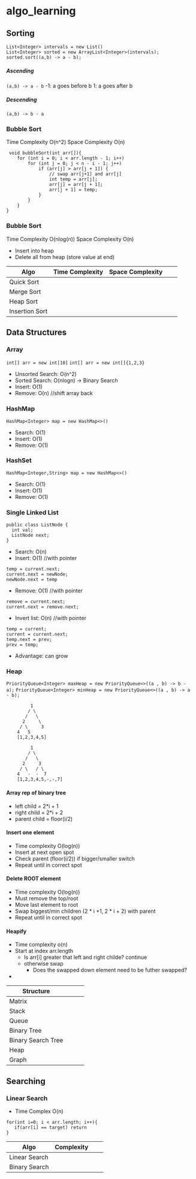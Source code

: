 
# algo_learning

## Sorting
```aidl
List<Integer> intervals = new List()
List<Integer> sorted = new ArrayList<Integer>(intervals);
sorted.sort((a,b) -> a - b);
```

##### Ascending  
`(a,b) -> a - b`
-1: a goes before b
1: a goes after b
##### Descending
`(a,b) -> b - a`
### Bubble Sort

Time Complexity O(n^2)
Space Complexity O(n)

```aidl
 void bubbleSort(int arr[]){
    for (int i = 0; i < arr.length - 1; i++)
        for (int j = 0; j < n - i - 1; j++)
            if (arr[j] > arr[j + 1]) {
                // swap arr[j+1] and arr[j]
                int temp = arr[j];
                arr[j] = arr[j + 1];
                arr[j + 1] = temp;
            }
        }
    }
}
```
### Bubble Sort

Time Complexity O(nlog(n))
Space Complexity O(n)

* Insert into heap
* Delete all from heap (store value at end)

| Algo           | Time Complexity | Space Complexity  |     |     |
|----------------|-----------------|-------------------|-----|-----|
| Quick Sort     |                 |                   |     |     |
| Merge Sort     |                 |                   |     |     |
| Heap Sort      |                 |                   |     |     |
| Insertion Sort |                 |                   |     |     | 

## Data Structures

### Array

`int[] arr = new int[10]`
`int[] arr = new int[]{1,2,3}`

* Unsorted Search: O(n^2)
* Sorted Search: O(nlogn) -> Binary Search
* Insert: O(1)
* Remove: O(n) //shift array back

### HashMap

`HashMap<Integer> map = new HashMap<>()`

* Search: O(1)
* Insert: O(1)
* Remove: O(1)

### HashSet

`HashMap<Integer,String> map = new HashMap<>()`

* Search: O(1)
* Insert: O(1)
* Remove: O(1)

### Single Linked List

```aidl
public class ListNode {
  int val;
  ListNode next;
}
```

* Search: O(n)
* Insert: O(1) //with pointer

```aidl
temp = current.next;
current.next = newNode;
newNode.next = temp
```

* Remove: O(1) //with pointer

```aidl
remove = current.next;
current.next = remove.next;
```

* Invert list: O(n) //with pointer

```aidl
temp = current;
current = current.next;
temp.next = prev;
prev = temp;
```

* Advantage: can grow

### Heap
`PriorityQueue<Integer> maxHeap = new PriorityQueue<>((a , b) -> b - a);`
`PriorityQueue<Integer> minHeap = new PriorityQueue<>((a , b) -> a - b);`
```aidl
         1
        / \
       /   \
      2     \
     / \     3
    4   5
    [1,2,3,4,5]
    
         1
        / \
       /   \
      2     3
     / \   / \
    4   -  -  7
    [1,2,3,4,5,-,-,7]
```

#### Array rep of binary tree

* left child = 2*i + 1
* right child = 2*i + 2
* parent child = floor(i/2)

#### Insert one element
* Time complexity O(log(n))
* Insert at next open spot
* Check parent (floor(i/2)) if bigger/smaller switch
* Repeat until in correct spot

#### Delete ROOT element
* Time complexity O(log(n))
* Must remove the top/root 
* Move last element to root
* Swap biggest/min children (2 * i +1, 2 * i + 2) with parent 
* Repeat until in correct spot


#### Heapify 
* Time complexity o(n)
* Start at index arr.length 
  * Is arr[i] greater that left and right childe? continue
  * otherwise swap
    * Does the swapped down element need to be futher swapped?
* 


| Structure          |     |     |     |
|--------------------|-----|-----|-----|
| Matrix             |     |     |     |
| Stack              |     |     |     |   
| Queue              |     |     |     |
| Binary Tree        |     |     |     |
| Binary Search Tree |     |     |     |
| Heap               |     |     |     |
| Graph              |     |     |     |

## Searching

### Linear Search

* Time Complex O(n)

```aidl
for(int i=0; i < arr.length; i++){
   if(arr[i] == target) return
}
```

| Algo          | Complexity |     |     |
|---------------|------------|-----|-----|
| Linear Search |            |     |     |
| Binary Search |            |     |     |

